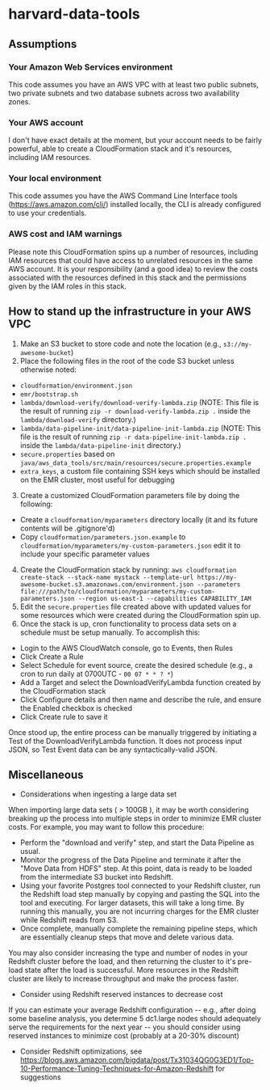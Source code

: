 # harvard-data-tools

## Assumptions

### Your Amazon Web Services environment
This code assumes you have an AWS VPC with at least two public subnets, two private subnets and two database subnets across two availability zones.

### Your AWS account
I don't have exact details at the moment, but your account needs to be fairly powerful, able to create a CloudFormation stack and it's resources, including IAM resources.

### Your local environment
This code assumes you have the AWS Command Line Interface tools (https://aws.amazon.com/cli/) installed locally, the CLI is already configured to use your credentials.

### AWS cost and IAM warnings
Please note this CloudFormation spins up a number of resources, including IAM resources that could have access to unrelated resources in the same AWS account. It is your responsibility (and a good idea) to review the costs associated with the resources defined in this stack and the permissions given by the IAM roles in this stack.

## How to stand up the infrastructure in your AWS VPC

1. Make an S3 bucket to store code and note the location (e.g., `s3://my-awesome-bucket`)
2. Place the following files in the root of the code S3 bucket unless otherwise noted:
  * `cloudformation/environment.json`
  * `emr/bootstrap.sh`
  * `lambda/download-verify/download-verify-lambda.zip` (NOTE: This file is the result of running `zip -r download-verify-lambda.zip .` inside the `lambda/download-verify` directory.)
  * `lambda/data-pipeline-init/data-pipeline-init-lambda.zip` (NOTE: This file is the result of running `zip -r data-pipeline-init-lambda.zip .` inside the `lambda/data-pipeline-init` directory.)
  * `secure.properties` based on `java/aws_data_tools/src/main/resources/secure.properties.example`
  * `extra_keys`, a custom file containing SSH keys which should be installed on the EMR cluster, most useful for debugging
3. Create a customized CloudFormation parameters file by doing the following:
  * Create a `cloudformation/myparameters` directory locally (it and its future contents will be .gitignore'd)
  * Copy `cloudformation/parameters.json.example` to `cloudformation/myparameters/my-custom-parameters.json` edit it to include your specific parameter values
4. Create the CloudFormation stack by running:
```aws cloudformation create-stack --stack-name mystack --template-url https://my-awesome-bucket.s3.amazonaws.com/environment.json --parameters file:///path/to/cloudformation/myparameters/my-custom-parameters.json --region us-east-1 --capabilities CAPABILITY_IAM```
5. Edit the `secure.properties` file created above with updated values for some resources which were created during the CloudFormation spin up.
6. Once the stack is up, cron functionality to process data sets on a schedule must be setup manually. To accomplish this:
  * Login to the AWS CloudWatch console, go to Events, then Rules
  * Click Create a Rule
  * Select Schedule for event source, create the desired schedule (e.g., a cron to run daily at 0700UTC - `00 07 * * ? *`)
  * Add a Target and select the DownloadVerifyLambda function created by the CloudFormation stack
  * Click Configure details and then name and describe the rule, and ensure the Enabled checkbox is checked
  * Click Create rule to save it

Once stood up, the entire process can be manually triggered by initiating a Test of the DownloadVerifyLambda function. It does not process input JSON, so Test Event data can be any syntactically-valid JSON.

## Miscellaneous

* Considerations when ingesting a large data set

When importing large data sets ( > 100GB ), it may be worth considering breaking up the process into multiple steps in order to minimize EMR cluster costs. For example, you may want to follow this procedure:
 * Perform the "download and verify" step, and start the Data Pipeline as usual.
 * Monitor the progress of the Data Pipeline and terminate it after the "Move Data from HDFS" step. At this point, data is ready to be loaded from the intermediate S3 bucket into Redshift.
 * Using your favorite Postgres tool connected to your Redshift cluster, run the Redshift load step manually by copying and pasting the SQL into the tool and executing. For larger datasets, this will take a long time. By running this manually, you are not incurring charges for the EMR cluster while Redshift reads from S3.
 * Once complete, manually complete the remaining pipeline steps, which are essentially cleanup steps that move and delete various data.

You may also consider increasing the type and number of nodes in your Redshift cluster before the load, and then returning the cluster to it's pre-load state after the load is successful. More resources in the Redshift cluster are likely to increase throughput and make the process faster.

* Consider using Redshift reserved instances to decrease cost

If you can estimate your average Redshift configuration -- e.g., after doing some baseline analysis, you determine 5 dc1.large nodes should adequately serve the requirements for the next year -- you should consider using reserved instances to minimize cost (probably at a 20-30% discount)

* Consider Redshift optimizations, see https://blogs.aws.amazon.com/bigdata/post/Tx31034QG0G3ED1/Top-10-Performance-Tuning-Techniques-for-Amazon-Redshift for suggestions
